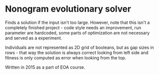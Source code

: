 # Nonogram evolutionary solver

Finds a solution if the input isn't too large. However, note that this isn't a completely finished project - code style needs an improvement, run parameter are hardcoded, some parts of optimization are not necessary and served as a experiment.

Individuals are not represented as 2D grid of booleans, but as gap sizes in rows - that way the solution is always correct looking from left side and fitness is only computed as error when looking from the top.

Written in 2015 as a part of EOA course.
